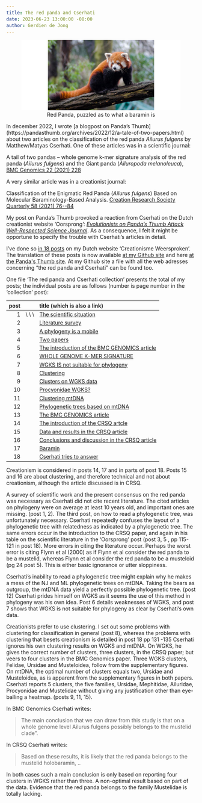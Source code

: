 ```yaml
---
title: The red panda and Cserhati
date: 2023-06-23 13:00:00 -08:00
author: Gerdien de Jong
---
```


<figure><img src="/uploads/2022/Red_Panda_600.jpg" alt="red panda image"/><figcaption><div align="center">Red Panda, puzzled as to what a baramin is</div></figcaption></figure>

<p> </p>
In december 2022, I wrote [a blogpost on Panda’s Thumb](https://pandasthumb.org/archives/2022/12/a-tale-of-two-papers.html) about two articles on the classification of the red panda <em>Ailurus fulgens</em> by Matthew/Matyas Cserhati.
One of these articles was in a scientific journal:

A tail of two pandas – whole genome k-mer signature analysis of the red panda (_Ailurus fulgens_)
and the Giant panda (_Ailuropoda melanoleuca_), [BMC Genomics 22 (2021) 228](https://bmcgenomics.biomedcentral.com/articles/10.1186/s12864-021-07531-3)

A very similar article was in a creationist journal:

Classification of the Enigmatic Red Panda (_Ailurus fulgens_) Based on Molecular Baraminology-Based
Analysis. [Creation Research Society Quarterly 58 (2021) 76--84](https://www.creationresearch.org/classification-of-the-enigmatic-red-panda-ailurus-fulgens-based-on-molecular-baraminology-based-analysis)

My post on Panda’s Thumb provoked a reaction from Cserhati on the Dutch creationist website
‘Oorsprong’: [_Evolutionists on Panda’s Thumb Attack Well-Respected Science Journal_](https://oorsprong.info/evolutionists-on-pandas-thumb-attack-well-respected-science-journal/).
As a consequence, I felt it might be opportune to specify the trouble with Cserhati’s articles in detail.
<!--more-->

I’ve done so [in 18 posts](https://creationismeweersproken.blogspot.com/2023/01/de-rode-panda-en-cserhati-1-de.html) on my Dutch website ‘Creationisme Weersproken’. The translation of these posts is now available [at my Github site](https://github.com/Gerdien898/pandas) and here [at the Panda's Thumb site](/uploads/2023/redpandacserhati.pdf). At my Github site a file with all the web adresses concerning “the red panda and Cserhati” can be found too.

One file ‘The red panda and Cserhati collection’ presents the total of my posts; the individual posts are as follows (number is page number in the ‘collection’ post):

| post | |title (which is also a link) |
| ----: | --- |:---|
| 1 | \ \ \ | [The scientific situation](/uploads/2023/RedPanda1.pdf) |
| 2 | | [Literature survey](/uploads/2023/RedPanda2.pdf) |
| 3 | | [A phylogeny is a mobile](/uploads/2023/RedPanda3.pdf) |
| 4 | | [Two papers](/uploads/2023/RedPanda4.pdf) |
| 5 | | [The introduction of the BMC GENOMICS article](/uploads/2023/RedPanda5.pdf) |
| 6 | | [WHOLE GENOME K-MER SIGNATURE](/uploads/2023/RedPanda6.pdf) |
| 7 | | [WGKS IS not suitable for phylogeny](/uploads/2023/RedPanda7.pdf) |
| 8 | | [Clustering](/uploads/2023/RedPanda8.pdf) |
| 9 | | [Clusters on WGKS data](/uploads/2023/RedPanda9.pdf) |
| 10 | | [Procyonidae WGKS?](/uploads/2023/RedPanda10.pdf) |
| 11 | | [Clustering mtDNA](/uploads/2023/RedPanda11.pdf) |
| 12 | | [Phylogenetic trees based on mtDNA](/uploads/2023/RedPanda12.pdf) |
| 13 | | [The BMC GENOMICS article](/uploads/2023/RedPanda13.pdf) |
| 14 | | [The introduction of the CRSQ artcle](/uploads/2023/RedPanda14.pdf) |
| 15 | | [Data and results in the CRSQ article](/uploads/2023/RedPanda15.pdf) |
| 16 | | [Conclusions and discussion in the CRSQ article](/uploads/2023/RedPanda16.pdf) |
| 17 | |[Baramin](/uploads/2023/RedPanda17.pdf) |
| 18 | | [Cserhati tries to answer](/uploads/2023/RedPanda18.pdf) |

Creationism is considered in posts 14, 17 and in parts of post 18. Posts 15 and 16 are about clustering, and therefore technical and not about creationism, although the article discussed is in CRSQ.

A survey of scientific work and the present consensus on the red panda was necessary as Cserhati did not cite recent literature. The cited articles on phylogeny were on average at least 10 years old, and important ones are missing. (post 1, 2).  The third post, on how to read a phylogenetic tree, was unfortunately necessary. Cserhati repeatedly confuses the layout of a phylogenetic tree with relatedness as indicated by a phylogenetic tree. The same errors occur in the introduction to the CRSQ paper, and again in his table on the scientific literature in the ‘Oorsprong’ post (post 3, 5 , pp 115-121 in post 18). More errors in citing the literature occur. Perhaps the worst error is citing Flynn et al (2000) as if Flynn et al consider the red panda to be a mustelid, whereas Flynn et al consider the red panda to be a musteloid (pg 24 post 5). This is either basic ignorance or utter sloppiness.

Cserhati’s inability to read a phylogenetic tree might explain why he makes a mess of the NJ and ML phylogenetic trees on mtDNA. Taking the bears as outgroup, the mtDNA data yield a perfectly possible phylogenetic tree. (post 12) Cserhati prides himself on WGKS as it seems the use of this method in phylogeny was his own idea. Post 6 details weaknesses of WGKS, and post 7 shows that WGKS is not suitable for phylogeny as clear by Cserhati’s own data.

Creationists prefer to use clustering. I set out some problems with clustering for classification in general (post 8), whereas the problems with clustering that besets creationism is detailed in post 18 pp 131 -135 Cserhati ignores his own clustering results on WGKS and mtDNA. On WGKS, he gives the correct number of clusters, three clusters, in the CRSQ paper; but veers to four clusters in the BMC Genomics paper. Three WGKS clusters, Felidae, Ursidae and Musteloidea, follow from the supplementary figures. On mtDNA, the optimal number of clusters equals two, Ursidae and Musteloidea, as is apparent from the supplementary figures in both papers. Cserhati reports 5 clusters, the five families, Ursidae, Mephitidae, Ailuridae, Procyonidae and Mustelidae without giving any justification other than eye-balling a heatmap. (posts 9, 11, 15).

In BMC Genomics Cserhati writes:

> The main conclusion that we can draw from this study is that on a whole genome level Ailurus
fulgens possibly belongs to the mustelid clade”.

In CRSQ Cserhati writes:

>Based on these results, it is likely that the red panda belongs to the mustelid holobaramin, ..

In both cases such a main conclusion is only based on reporting four clusters in WGKS rather than three. A non-optimal result based on part of the data.  Evidence that the red panda belongs to the family Mustelidae is totally lacking.

